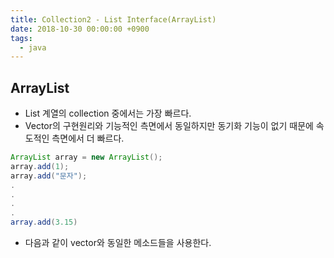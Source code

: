 ```yaml
---
title: Collection2 - List Interface(ArrayList)
date: 2018-10-30 00:00:00 +0900
tags:
  - java
---
```

## ArrayList
- List 계열의 collection 중에서는 가장 빠르다.
- Vector의 구현원리와 기능적인 측면에서 동일하지만 동기화 기능이 없기 때문에 속도적인 측면에서 더 빠르다.

```java
ArrayList array = new ArrayList();
array.add(1);
array.add("문자");
.
.
.
.
array.add(3.15)

```

- 다음과 같이 vector와 동일한 메소드들을 사용한다.
